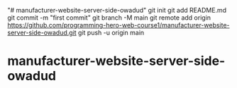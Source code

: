 "# manufacturer-website-server-side-owadud"  git init git add README.md git commit -m "first commit" git branch -M main git remote add origin https://github.com/programming-hero-web-course1/manufacturer-website-server-side-owadud.git git push -u origin main
# manufacturer-website-server-side-owadud
